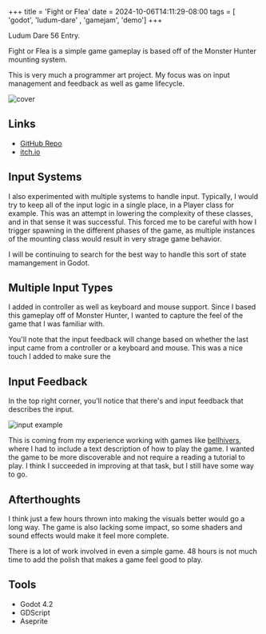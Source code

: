 +++
title = 'Fight or Flea'
date = 2024-10-06T14:11:29-08:00
tags = [ 'godot', 'ludum-dare' , 'gamejam', 'demo']
+++

Ludum Dare 56 Entry.

Fight or Flea is a simple game gameplay is based off of the Monster Hunter mounting system.

This is very much a programmer art project. My focus was on input management and feedback as well as game lifecycle.

![cover](/png/2024-10-06-fight-or-flea-cover.png)


## Links

- [GitHub Repo](https://github.com/partkyle/fight-or-flea)
- [itch.io](https://partkyle.itch.io/fight-or-flea)

## Input Systems

I also experimented with multiple systems to handle input. Typically, I would try to keep all of the input logic in a single place, in a Player class for example. This was an attempt in lowering the complexity of these classes, and in that sense it was successful. This forced me to be careful with how I trigger spawning in the different phases of the game, as multiple instances of the mounting class would result in very strage game behavior.

I will be continuing to search for the best way to handle this sort of state mamangement in Godot.

## Multiple Input Types

I added in controller as well as keyboard and mouse support. Since I based this gameplay off of Monster Hunter, I wanted to capture the feel of the game that I was familiar with.

You'll note that the input feedback will change based on whether the last input came from a controller or a keyboard and mouse. This was a nice touch I added to make sure the 

## Input Feedback

In the top right corner, you'll notice that there's and input feedback that describes the input.

![input example](/png/2024-10-06-fight-or-flea-input.png)

This is coming from my experience working with games like [bellhivers](/portfolio/bellhivers), where I had to include a text description of how to play the game. I wanted the game to be more discoverable and not require a reading a tutorial to play. I think I succeeded in improving at that task, but I still have some way to go.

## Afterthoughts

I think just a few hours thrown into making the visuals better would go a long way. The game is also lacking some impact, so some shaders and sound effects would make it feel more complete.

There is a lot of work involved in even a simple game. 48 hours is not much time to add the polish that makes a game feel good to play.

## Tools

- Godot 4.2
- GDScript
- Aseprite
